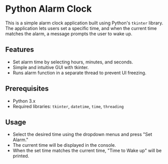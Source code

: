 # Python Alarm Clock

This is a simple alarm clock application built using Python's `tkinter` library. The application lets users set a specific time, and when the current time matches the alarm, a message prompts the user to wake up.

## Features

- Set alarm time by selecting hours, minutes, and seconds.
- Simple and intuitive GUI with tkinter.
- Runs alarm function in a separate thread to prevent UI freezing.

## Prerequisites

- Python 3.x
- Required libraries: `tkinter`, `datetime`, `time`, `threading`

## Usage

- Select the desired time using the dropdown menus and press "Set Alarm."
- The current time will be displayed in the console.
- When the set time matches the current time, "Time to Wake up" will be printed.

